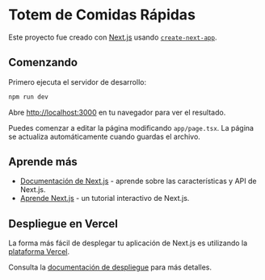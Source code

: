 # Totem de Comidas Rápidas

Este proyecto fue creado con [Next.js](https://nextjs.org) usando [`create-next-app`](https://nextjs.org/docs/app/api-reference/cli/create-next-app).

## Comenzando

Primero ejecuta el servidor de desarrollo:

```bash
npm run dev
```

Abre [http://localhost:3000](http://localhost:3000) en tu navegador para ver el resultado.

Puedes comenzar a editar la página modificando `app/page.tsx`. La página se actualiza automáticamente cuando guardas el archivo.

## Aprende más

- [Documentación de Next.js](https://nextjs.org/docs) - aprende sobre las características y API de Next.js.
- [Aprende Next.js](https://nextjs.org/learn) - un tutorial interactivo de Next.js.

## Despliegue en Vercel

La forma más fácil de desplegar tu aplicación de Next.js es utilizando la [plataforma Vercel](https://vercel.com/new?utm_medium=default-template&filter=next.js&utm_source=create-next-app&utm_campaign=create-next-app-readme).

Consulta la [documentación de despliegue](https://nextjs.org/docs/app/building-your-application/deploying) para más detalles.
